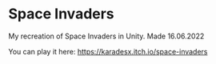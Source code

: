 # Space Invaders
My recreation of Space Invaders in Unity. Made 16.06.2022

 You can play it here: https://karadesx.itch.io/space-invaders
